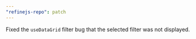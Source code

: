 ```yaml
---
"refinejs-repo": patch
---
```


Fixed the `useDataGrid` filter bug that the selected filter was not displayed.
